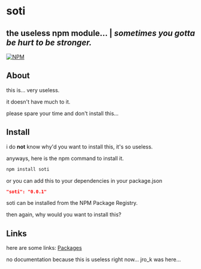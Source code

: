 # soti
## the useless npm module... | ***sometimes you gotta be hurt to be stronger.***


[![NPM](https://nodei.co/npm/soti.png?downloads=true&downloadRank=true&stars=true)](https://nodei.co/npm/soti/)
                                                                               



## About
this is... very useless.

it doesn't have much to it.

please spare your time and don't install this...

## Install

i do **not** know why'd you want to install this, it's so useless.

anyways, here is the npm command to install it.

```sh
npm install soti
```
or you can add this to your dependencies in your package.json

```json
"soti": "0.0.1"
```


soti can be installed from the NPM Package Registry.

then again, why would you want to install this?


## Links
here are some links:
[Packages](https://github.com/unifiton/soti/packages)


no documentation because this is useless right now...
jro_k was here...
